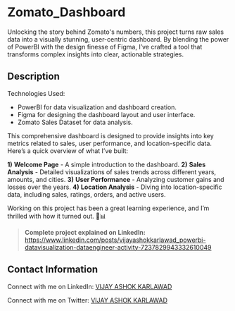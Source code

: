 # Zomato_Dashboard
Unlocking the story behind Zomato's numbers, this project turns raw sales data into a visually stunning, user-centric dashboard. By blending the power of PowerBI with the design finesse of Figma, I’ve crafted a tool that transforms complex insights into clear, actionable strategies.


## Description
Technologies Used:
 - PowerBI for data visualization and dashboard creation.
 - Figma for designing the dashboard layout and user interface.
 - Zomato Sales Dataset for data analysis.

This comprehensive dashboard is designed to provide insights into key metrics related to sales, user performance, and location-specific data. Here’s a quick overview of what I’ve built:

**1)** **Welcome Page** - A simple introduction to the dashboard.
**2)** **Sales Analysis** - Detailed visualizations of sales trends across different years, amounts, and cities.
**3)** **User Performance** - Analyzing customer gains and losses over the years.
**4)** **Location Analysis** - Diving into location-specific data, including sales, ratings, orders, and active users.

Working on this project has been a great learning experience, and I’m thrilled with how it turned out. 🎨📊






> **Complete project explained on LinkedIn:** https://www.linkedin.com/posts/vijayashokkarlawad_powerbi-datavisualization-dataengineer-activity-7237829943332610049

 ## Contact Information
 
Connect with me on LinkedIn: [VIJAY ASHOK KARLAWAD](https://www.linkedin.com/in/vijayashokkarlawad/)

Connect with me on Twitter: [VIJAY ASHOK KARLAWAD](https://twitter.com/VIJAY_A_K1405)
